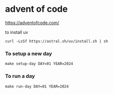 # advent of code
https://adventofcode.com/

to install uv
```
curl -LsSf https://astral.sh/uv/install.sh | sh
```

### To setup a new day
```
make setup-day DAY=01 YEAR=2024
```

### To run a day
```
make run-day DAY=01 YEAR=2024
```